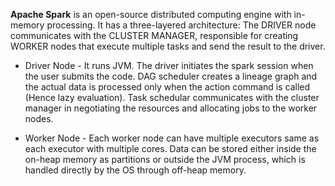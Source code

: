  **Apache Spark** is an open-source distributed computing engine with in-memory processing. It has a three-layered architecture: The DRIVER node communicates with the CLUSTER MANAGER, responsible for creating WORKER nodes that execute multiple tasks and send the result to the driver. 

* Driver Node - It runs JVM. The driver initiates the spark session when the user submits the code. DAG scheduler creates a lineage graph and the actual data is processed only when the action command is called (Hence lazy evaluation). Task schedular communicates with the cluster manager in negotiating the resources and allocating jobs to the worker nodes. 

* Worker Node - Each worker node can have multiple executors same as each executor with multiple cores. Data can be stored either inside the on-heap memory as partitions or outside the JVM process, which is handled directly by the OS through off-heap memory. 

